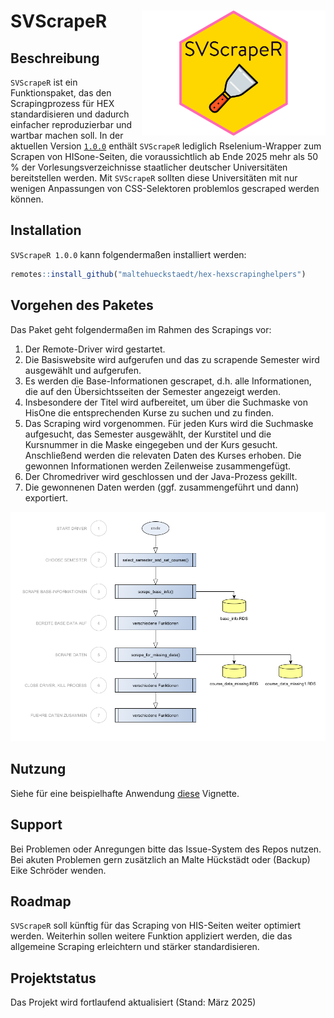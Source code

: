 # SVScrapeR <img src="img/SVScrapeR.svg" align="right" height="200" /></a>

## Beschreibung  
`SVScrapeR` ist ein Funktionspaket, das den Scrapingprozess für HEX standardisieren und dadurch einfacher reproduzierbar und wartbar machen soll. In der aktuellen Version [`1.0.0`](http://srv-data01:30080/hex/hex-hexscrapinghelpers/-/releases/1.0.2) enthält `SVScrapeR` lediglich Rselenium-Wrapper zum Scrapen von HISone-Seiten, die voraussichtlich ab Ende 2025 mehr als 50 % der Vorlesungsverzeichnisse staatlicher deutscher Universitäten bereitstellen werden. Mit `SVScrapeR` sollten diese Universitäten mit nur wenigen Anpassungen von CSS-Selektoren problemlos gescraped werden können.

## Installation

`SVScrapeR 1.0.0` kann folgendermaßen installiert werden:

```r
remotes::install_github("maltehueckstaedt/hex-hexscrapinghelpers")
```

## Vorgehen des Paketes

Das Paket geht folgendermaßen im Rahmen des Scrapings vor:

1. Der Remote-Driver wird gestartet.
2. Die Basiswebsite wird aufgerufen und das zu scrapende Semester wird ausgewählt und aufgerufen.
3. Es werden die Base-Informationen gescrapet, d.h. alle Informationen, die auf den Übersichtsseiten der Semester angezeigt werden. 
4. Insbesondere der Titel wird aufbereitet, um über die Suchmaske von HisOne die entsprechenden Kurse zu suchen und zu finden. 
5. Das Scraping wird vorgenommen. Für jeden Kurs wird die Suchmaske aufgesucht, das Semester ausgewählt, der Kurstitel und die Kursnummer in die Maske eingegeben und der Kurs gesucht. Anschließend werden die relevaten Daten des Kurses erhoben. Die gewonnen Informationen werden Zeilenweise zusammengefügt.
6. Der Chromedriver wird geschlossen und der Java-Prozess gekillt.
7. Die gewonnenen Daten werden (ggf. zusammengeführt und dann) exportiert. 
 
![](img\ScrapeR_workflow.png)

## Nutzung

Siehe für eine beispielhafte Anwendung [diese](http://srv-data01:30080/hex/hex_scraping/-/snippets/9) Vignette.

## Support

Bei Problemen oder Anregungen bitte das Issue-System des Repos nutzen. Bei akuten Problemen gern zusätzlich an Malte Hückstädt oder (Backup) Eike Schröder wenden. 

## Roadmap

`SVScrapeR` soll künftig für das Scraping von HIS-Seiten weiter optimiert werden. Weiterhin sollen weitere Funktion appliziert werden, die das allgemeine Scraping erleichtern und stärker standardisieren. 

## Projektstatus

Das Projekt wird fortlaufend aktualisiert (Stand: März 2025)


